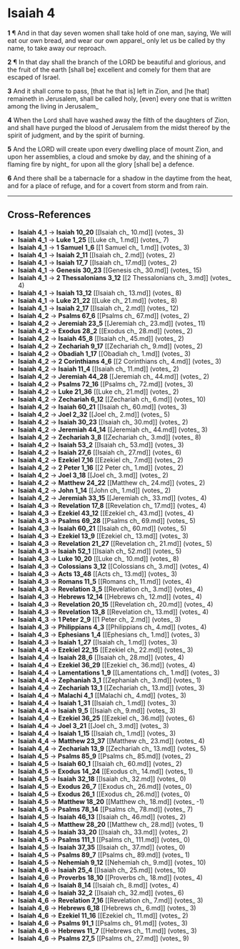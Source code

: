 # Isaiah 4

**1** ¶ And in that day seven women shall take hold of one man, saying, We will eat our own bread, and wear our own apparel_ only let us be called by thy name, to take away our reproach.

**2** ¶ In that day shall the branch of the LORD be beautiful and glorious, and the fruit of the earth [shall be] excellent and comely for them that are escaped of Israel.

**3** And it shall come to pass, [that he that is] left in Zion, and [he that] remaineth in Jerusalem, shall be called holy, [even] every one that is written among the living in Jerusalem_

**4** When the Lord shall have washed away the filth of the daughters of Zion, and shall have purged the blood of Jerusalem from the midst thereof by the spirit of judgment, and by the spirit of burning.

**5** And the LORD will create upon every dwelling place of mount Zion, and upon her assemblies, a cloud and smoke by day, and the shining of a flaming fire by night_ for upon all the glory [shall be] a defence.

**6** And there shall be a tabernacle for a shadow in the daytime from the heat, and for a place of refuge, and for a covert from storm and from rain.

---

## Cross-References

- **Isaiah 4_1** → **Isaiah 10_20** [[Isaiah ch_ 10.md]] (votes_ 3)
- **Isaiah 4_1** → **Luke 1_25** [[Luke ch_ 1.md]] (votes_ 7)
- **Isaiah 4_1** → **1 Samuel 1_6** [[1 Samuel ch_ 1.md]] (votes_ 3)
- **Isaiah 4_1** → **Isaiah 2_11** [[Isaiah ch_ 2.md]] (votes_ 2)
- **Isaiah 4_1** → **Isaiah 17_7** [[Isaiah ch_ 17.md]] (votes_ 2)
- **Isaiah 4_1** → **Genesis 30_23** [[Genesis ch_ 30.md]] (votes_ 15)
- **Isaiah 4_1** → **2 Thessalonians 3_12** [[2 Thessalonians ch_ 3.md]] (votes_ 4)
- **Isaiah 4_1** → **Isaiah 13_12** [[Isaiah ch_ 13.md]] (votes_ 8)
- **Isaiah 4_1** → **Luke 21_22** [[Luke ch_ 21.md]] (votes_ 8)
- **Isaiah 4_1** → **Isaiah 2_17** [[Isaiah ch_ 2.md]] (votes_ 12)
- **Isaiah 4_2** → **Psalms 67_6** [[Psalms ch_ 67.md]] (votes_ 2)
- **Isaiah 4_2** → **Jeremiah 23_5** [[Jeremiah ch_ 23.md]] (votes_ 11)
- **Isaiah 4_2** → **Exodus 28_2** [[Exodus ch_ 28.md]] (votes_ 2)
- **Isaiah 4_2** → **Isaiah 45_8** [[Isaiah ch_ 45.md]] (votes_ 2)
- **Isaiah 4_2** → **Zechariah 9_17** [[Zechariah ch_ 9.md]] (votes_ 2)
- **Isaiah 4_2** → **Obadiah 1_17** [[Obadiah ch_ 1.md]] (votes_ 3)
- **Isaiah 4_2** → **2 Corinthians 4_6** [[2 Corinthians ch_ 4.md]] (votes_ 3)
- **Isaiah 4_2** → **Isaiah 11_4** [[Isaiah ch_ 11.md]] (votes_ 2)
- **Isaiah 4_2** → **Jeremiah 44_28** [[Jeremiah ch_ 44.md]] (votes_ 2)
- **Isaiah 4_2** → **Psalms 72_16** [[Psalms ch_ 72.md]] (votes_ 3)
- **Isaiah 4_2** → **Luke 21_36** [[Luke ch_ 21.md]] (votes_ 2)
- **Isaiah 4_2** → **Zechariah 6_12** [[Zechariah ch_ 6.md]] (votes_ 10)
- **Isaiah 4_2** → **Isaiah 60_21** [[Isaiah ch_ 60.md]] (votes_ 3)
- **Isaiah 4_2** → **Joel 2_32** [[Joel ch_ 2.md]] (votes_ 5)
- **Isaiah 4_2** → **Isaiah 30_23** [[Isaiah ch_ 30.md]] (votes_ 2)
- **Isaiah 4_2** → **Jeremiah 44_14** [[Jeremiah ch_ 44.md]] (votes_ 3)
- **Isaiah 4_2** → **Zechariah 3_8** [[Zechariah ch_ 3.md]] (votes_ 8)
- **Isaiah 4_2** → **Isaiah 53_2** [[Isaiah ch_ 53.md]] (votes_ 3)
- **Isaiah 4_2** → **Isaiah 27_6** [[Isaiah ch_ 27.md]] (votes_ 6)
- **Isaiah 4_2** → **Ezekiel 7_16** [[Ezekiel ch_ 7.md]] (votes_ 2)
- **Isaiah 4_2** → **2 Peter 1_16** [[2 Peter ch_ 1.md]] (votes_ 2)
- **Isaiah 4_2** → **Joel 3_18** [[Joel ch_ 3.md]] (votes_ 2)
- **Isaiah 4_2** → **Matthew 24_22** [[Matthew ch_ 24.md]] (votes_ 2)
- **Isaiah 4_2** → **John 1_14** [[John ch_ 1.md]] (votes_ 2)
- **Isaiah 4_2** → **Jeremiah 33_15** [[Jeremiah ch_ 33.md]] (votes_ 4)
- **Isaiah 4_3** → **Revelation 17_8** [[Revelation ch_ 17.md]] (votes_ 4)
- **Isaiah 4_3** → **Ezekiel 43_12** [[Ezekiel ch_ 43.md]] (votes_ 4)
- **Isaiah 4_3** → **Psalms 69_28** [[Psalms ch_ 69.md]] (votes_ 5)
- **Isaiah 4_3** → **Isaiah 60_21** [[Isaiah ch_ 60.md]] (votes_ 5)
- **Isaiah 4_3** → **Ezekiel 13_9** [[Ezekiel ch_ 13.md]] (votes_ 3)
- **Isaiah 4_3** → **Revelation 21_27** [[Revelation ch_ 21.md]] (votes_ 5)
- **Isaiah 4_3** → **Isaiah 52_1** [[Isaiah ch_ 52.md]] (votes_ 5)
- **Isaiah 4_3** → **Luke 10_20** [[Luke ch_ 10.md]] (votes_ 8)
- **Isaiah 4_3** → **Colossians 3_12** [[Colossians ch_ 3.md]] (votes_ 4)
- **Isaiah 4_3** → **Acts 13_48** [[Acts ch_ 13.md]] (votes_ 3)
- **Isaiah 4_3** → **Romans 11_5** [[Romans ch_ 11.md]] (votes_ 4)
- **Isaiah 4_3** → **Revelation 3_5** [[Revelation ch_ 3.md]] (votes_ 4)
- **Isaiah 4_3** → **Hebrews 12_14** [[Hebrews ch_ 12.md]] (votes_ 4)
- **Isaiah 4_3** → **Revelation 20_15** [[Revelation ch_ 20.md]] (votes_ 4)
- **Isaiah 4_3** → **Revelation 13_8** [[Revelation ch_ 13.md]] (votes_ 4)
- **Isaiah 4_3** → **1 Peter 2_9** [[1 Peter ch_ 2.md]] (votes_ 3)
- **Isaiah 4_3** → **Philippians 4_3** [[Philippians ch_ 4.md]] (votes_ 4)
- **Isaiah 4_3** → **Ephesians 1_4** [[Ephesians ch_ 1.md]] (votes_ 3)
- **Isaiah 4_3** → **Isaiah 1_27** [[Isaiah ch_ 1.md]] (votes_ 3)
- **Isaiah 4_4** → **Ezekiel 22_15** [[Ezekiel ch_ 22.md]] (votes_ 3)
- **Isaiah 4_4** → **Isaiah 28_6** [[Isaiah ch_ 28.md]] (votes_ 4)
- **Isaiah 4_4** → **Ezekiel 36_29** [[Ezekiel ch_ 36.md]] (votes_ 4)
- **Isaiah 4_4** → **Lamentations 1_9** [[Lamentations ch_ 1.md]] (votes_ 3)
- **Isaiah 4_4** → **Zephaniah 3_1** [[Zephaniah ch_ 3.md]] (votes_ 1)
- **Isaiah 4_4** → **Zechariah 13_1** [[Zechariah ch_ 13.md]] (votes_ 3)
- **Isaiah 4_4** → **Malachi 4_1** [[Malachi ch_ 4.md]] (votes_ 3)
- **Isaiah 4_4** → **Isaiah 1_31** [[Isaiah ch_ 1.md]] (votes_ 3)
- **Isaiah 4_4** → **Isaiah 9_5** [[Isaiah ch_ 9.md]] (votes_ 3)
- **Isaiah 4_4** → **Ezekiel 36_25** [[Ezekiel ch_ 36.md]] (votes_ 6)
- **Isaiah 4_4** → **Joel 3_21** [[Joel ch_ 3.md]] (votes_ 3)
- **Isaiah 4_4** → **Isaiah 1_15** [[Isaiah ch_ 1.md]] (votes_ 3)
- **Isaiah 4_4** → **Matthew 23_37** [[Matthew ch_ 23.md]] (votes_ 4)
- **Isaiah 4_4** → **Zechariah 13_9** [[Zechariah ch_ 13.md]] (votes_ 5)
- **Isaiah 4_5** → **Psalms 85_9** [[Psalms ch_ 85.md]] (votes_ 2)
- **Isaiah 4_5** → **Isaiah 60_1** [[Isaiah ch_ 60.md]] (votes_ 2)
- **Isaiah 4_5** → **Exodus 14_24** [[Exodus ch_ 14.md]] (votes_ 1)
- **Isaiah 4_5** → **Isaiah 32_18** [[Isaiah ch_ 32.md]] (votes_ 0)
- **Isaiah 4_5** → **Exodus 26_7** [[Exodus ch_ 26.md]] (votes_ 0)
- **Isaiah 4_5** → **Exodus 26_1** [[Exodus ch_ 26.md]] (votes_ 0)
- **Isaiah 4_5** → **Matthew 18_20** [[Matthew ch_ 18.md]] (votes_ -1)
- **Isaiah 4_5** → **Psalms 78_14** [[Psalms ch_ 78.md]] (votes_ 7)
- **Isaiah 4_5** → **Isaiah 46_13** [[Isaiah ch_ 46.md]] (votes_ 2)
- **Isaiah 4_5** → **Matthew 28_20** [[Matthew ch_ 28.md]] (votes_ 1)
- **Isaiah 4_5** → **Isaiah 33_20** [[Isaiah ch_ 33.md]] (votes_ 2)
- **Isaiah 4_5** → **Psalms 111_1** [[Psalms ch_ 111.md]] (votes_ 0)
- **Isaiah 4_5** → **Isaiah 37_35** [[Isaiah ch_ 37.md]] (votes_ 0)
- **Isaiah 4_5** → **Psalms 89_7** [[Psalms ch_ 89.md]] (votes_ 1)
- **Isaiah 4_5** → **Nehemiah 9_12** [[Nehemiah ch_ 9.md]] (votes_ 10)
- **Isaiah 4_6** → **Isaiah 25_4** [[Isaiah ch_ 25.md]] (votes_ 10)
- **Isaiah 4_6** → **Proverbs 18_10** [[Proverbs ch_ 18.md]] (votes_ 4)
- **Isaiah 4_6** → **Isaiah 8_14** [[Isaiah ch_ 8.md]] (votes_ 4)
- **Isaiah 4_6** → **Isaiah 32_2** [[Isaiah ch_ 32.md]] (votes_ 6)
- **Isaiah 4_6** → **Revelation 7_16** [[Revelation ch_ 7.md]] (votes_ 3)
- **Isaiah 4_6** → **Hebrews 6_18** [[Hebrews ch_ 6.md]] (votes_ 3)
- **Isaiah 4_6** → **Ezekiel 11_16** [[Ezekiel ch_ 11.md]] (votes_ 2)
- **Isaiah 4_6** → **Psalms 91_1** [[Psalms ch_ 91.md]] (votes_ 3)
- **Isaiah 4_6** → **Hebrews 11_7** [[Hebrews ch_ 11.md]] (votes_ 3)
- **Isaiah 4_6** → **Psalms 27_5** [[Psalms ch_ 27.md]] (votes_ 9)

